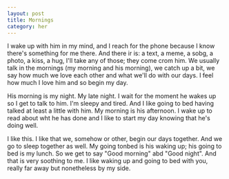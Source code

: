 ```yaml
---
layout: post
title: Mornings
category: her
---
```

I wake up with him in my mind, and I reach for the phone because I know there's something for me there. And there ir is: a text, a meme, a sobg, a photo, a kiss, a hug, I'll take any of those; they come crom him.
We usually talk in the mornings (my morning and his morning), we catch up a bit, we say how much we love each other and what we'll do with our days. I feel how much I love him and so begin my day.

His morning is my night. My late night. I wait for the moment he wakes up so I get to talk to him. I'm sleepy and tired. And I like going to bed having talked at least a little with him. 
My morning is his afternoon. I wake up to read about wht he has done and I like to start my day knowing that he's doing well.

I like this. I like that we, somehow or other, begin our days together. And we go to sleep together as well. My going tonbed is his waking up; his going to bed is my lunch. So we get to say "Good morning" abd "Good night". And that is very soothing to me.
I like waking up and going to bed with you, really far away but nonetheless by my side. 
